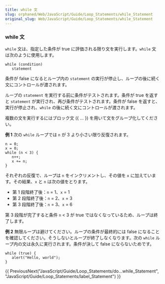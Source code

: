 ```yaml
---
title: while 文
slug: orphaned/Web/JavaScript/Guide/Loop_Statements/while_Statement
original_slug: Web/JavaScript/Guide/Loop_Statements/while_Statement
---
```


### while 文

`while` 文は、指定した条件が true に評価される限り文を実行します。`while` 文は次のように使用します。

```
while (condition)
   statement
```

条件が false になるとループ内の `statement` の実行が停止し、ループの後に続く文にコントロールが渡されます。

ループの `statement` を実行する前に条件がテストされます。条件が true を返すと `statement` が実行され、再び条件がテストされます。条件が false を返すと、実行が停止され、`while` の後に続く文にコントロールが渡されます。

複数の文を実行するにはブロック文 ({ ... }) を用いて文をグループ化してください。

**例 1**
次の `while` ループでは `n` が 3 より小さい限り反復されます。

```
n = 0;
x = 0;
while (n < 3) {
   n++;
   x += n;
}
```

それぞれの反復で、ループは `n` をインクリメントし、その値を `x` に加えています。その結果、`x` と `n` は次の値をとります。

- 第 1 段階終了後：`n` = 1、`x` = 1
- 第 2 段階終了後：`n` = 2、`x` = 3
- 第 3 段階終了後：`n` = 3、`x` = 6

第 3 段階が完了すると条件 `n` < 3 が true ではなくなっているため、ループは終了します。

**例 2**
無限ループは避けてください。ループの条件が最終的には false になることを確認してください。そうしないとループが終了しなくなります。次の `while` ループ内の文は永久に実行されます。条件が決して false にならないためです。

```
while (true) {
   alert("Hello, world");
}
```

{{ PreviousNext("JavaScript/Guide/Loop_Statements/do...while_Statement", "JavaScript/Guide/Loop_Statements/label_Statement") }}
